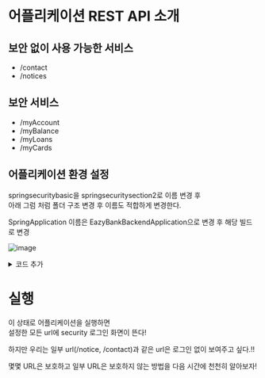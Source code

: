 # 어플리케이션 REST API 소개

## 보안 없이 사용 가능한 서비스

- /contact 
- /notices

## 보안 서비스

- /myAccount
- /myBalance
- /myLoans
- /myCards

## 어플리케이션 환경 설정

springsecuritybasic을 springsecuritysection2로 이름 변경 후   
아래 그럼 처럼 폴더 구조 변경 후 이름도 적합하게 변경한다.   

SpringApplication 이름은 EazyBankBackendApplication으로 변경 후 해당 빌드로 변경

![image](https://github.com/user-attachments/assets/7d2864cf-8dc1-42b7-ab02-2de04a4bef1e)


<details>
<summary> 코드 추가 </summary>


# 코드 추가

## AccountController 코드

추후 DB로 부터 Account를 가져오게 할 컨트롤러

```java
@RestController
public class AccountController {

    @GetMapping("/myAccount")
    public String getAccountDetails(){
        return "Here are the account details from the DB";
    }
}

```

## BalanceController

잔고 정보를 반환하는 컨트롤러

```java
@RestController
public class BalanceController {

    @GetMapping("/myBalance")
    public String getBalanceDetails(){
        return "Here are the balance details from the DB";
    }
}

```

## LoansController

```java
@RestController
public class LoansController {

    @GetMapping("/myLoans")
    public String getBalanceDetails(){
        return "Here are the loan details from the DB";
    }

}

```


## CardsController

```java
package com.eazybytes.controller;

@RestController
public class CardsController {

    @GetMapping("/myCards")
    public String getBalanceDetails(){
        return "Here are the card details from the DB";
    }

}

```

## ContactController

문의 정보를 반환하는 컨트롤러

```java
package com.eazybytes.controller;

import org.springframework.web.bind.annotation.GetMapping;
import org.springframework.web.bind.annotation.RestController;

@RestController
public class ContactController {

    @GetMapping("/contact")
    public String getBalanceDetails(){
        return "Inquiry details are saved to the DB";
    }

}

```

## noticesController

```java
@RestController
public class NoticesController {

    @GetMapping("/notices")
    public String getBalanceDetails(){
        return "Here are the notices details from the DB";
    }

}

```

</details>

# 실행

이 상태로 어플리케이션을 실행하면   
설정한 모든 url에 security 로그인 화면이 뜬다!   

하지만 우리는 일부 url(/notice, /contact)과 같은 url은 로그인 없이 보여주고 싶다.!!   

몇몇 URL은 보호하고 일부 URL은 보호하지 않는 방법을 다음 시간에 천천히 알아보자!

